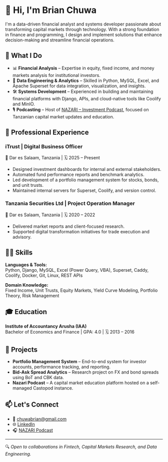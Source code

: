 # 👋 Hi, I'm Brian Chuwa

I'm a data-driven financial analyst and systems developer passionate about transforming capital markets through technology. With a strong foundation in finance and programming, I design and implement solutions that enhance decision-making and streamline financial operations.

## 💼 What I Do

- 📊 **Financial Analysis** – Expertise in equity, fixed income, and money markets analysis for institutional investors.
- 🧠 **Data Engineering & Analytics** – Skilled in Python, MySQL, Excel, and Apache Superset for data integration, visualization, and insights.
- 🛠️ **Systems Development** – Experienced in building and maintaining financial platforms with Django, APIs, and cloud-native tools like Coolify and MinIO.
- 🎙️ **Podcasting** – Host of [NAZARI – Investment Podcast](https://nazari.itrust.co.tz), focused on Tanzanian capital market updates and education.

## 🏢 Professional Experience

### iTrust | Digital Business Officer
📍 Dar es Salaam, Tanzania | 🗓️ 2025 – Present

- Designed investment dashboards for internal and external stakeholders.
- Automated fund performance reports and benchmark analytics.
- Led development of a portfolio management system for stocks, bonds, and unit trusts.
- Maintained internal servers for Superset, Coolify, and version control.

### Tanzania Securities Ltd | Project Operation Manager
📍 Dar es Salaam, Tanzania | 🗓️ 2020 – 2022

- Delivered market reports and client-focused research.
- Supported digital transformation initiatives for trade execution and advisory.

## 🧑‍💻 Skills

**Languages & Tools:**  
Python, Django, MySQL, Excel (Power Query, VBA), Superset, Caddy, Coolify, Docker, Git, Linux, REST APIs

**Domain Knowledge:**  
Fixed Income, Unit Trusts, Equity Markets, Yield Curve Modeling, Portfolio Theory, Risk Management

## 🎓 Education

**Institute of Accountancy Arusha (IAA)**  
Bachelor of Economics and Finance | GPA: 4.0 | 🗓️ 2013 – 2016

## 📌 Projects

- **Portfolio Management System** – End-to-end system for investor accounts, performance tracking, and reporting.
- **Bid-Ask Spread Analytics** – Research project on FX and bond spreads using BoT and CBK data.
- **Nazari Podcast** – A capital market education platform hosted on a self-managed Castopod instance.

## 📫 Let's Connect

- 📧 chuwabrian@gmail.com  
- 🌐 [LinkedIn](https://www.linkedin.com/in/brian-chuwa)  
- 🎧 [NAZARI Podcast](https://nazari.itrust.co.tz)

---

🔍 *Open to collaborations in Fintech, Capital Markets Research, and Data Engineering.*
